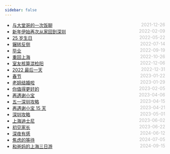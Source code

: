 ```yaml
---
sidebar: false
---
```


- [与大堂哥的一次饭聊](./2021-12-26) <span style="color:#bbb; float:right">2021-12-26</span>
- [新年伊始再次从家回到深圳](./2022-02-09) <span style="color:#bbb; float:right">2022-02-09</span>
- [25 岁生日](./2022-05-22) <span style="color:#bbb; float:right">2022-05-22</span>
- [辗转反侧](./2022-07-14) <span style="color:#bbb; float:right">2022-07-14</span>
- [毕业](./2022-09-19) <span style="color:#bbb; float:right">2022-09-19</span>
- [重回上海](./2022-10-26) <span style="color:#bbb; float:right">2022-10-26</span>
- [室友核算混检阳](./2022-12-06) <span style="color:#bbb; float:right">2022-12-06</span>
- [2022 最后一天](./2022-12-31) <span style="color:#bbb; float:right">2022-12-31</span>
- [春节](./2023-01-22) <span style="color:#bbb; float:right">2023-01-22</span>
- [老姐结婚啦](./2023-01-29) <span style="color:#bbb; float:right">2023-01-29</span>
- [你值得更好的](./2023-02-05) <span style="color:#bbb; float:right">2023-02-05</span>
- [再遇谢小宝](./2023-04-06) <span style="color:#bbb; float:right">2023-04-06</span>
- [五一深圳攻略](./2023-04-15) <span style="color:#bbb; float:right">2023-04-15</span>
- [再遇谢小宝 15 天](./2023-04-21) <span style="color:#bbb; float:right">2023-04-21</span>
- [深圳攻略](./2023-05-01) <span style="color:#bbb; float:right">2023-05-01</span>
- [上海迪士尼](./2023-06-02) <span style="color:#bbb; float:right">2023-06-02</span>
- [初见家长](./2023-06-22) <span style="color:#bbb; float:right">2023-06-22</span>
- [深夜有感](./2024-06-12) <span style="color:#bbb; float:right">2024-06-12</span>
- [焦虑的等待](./2024-07-05) <span style="color:#bbb; float:right">2024-07-05</span>
- [和爸妈的上海三日游](./2024-09-15) <span style="color:#bbb; float:right">2024-09-15</span>

<style>
@media screen and (min-width: 400px) {
  .theme-default-content:not(.custom) {
    margin:auto auto;
  }
}
</style>
